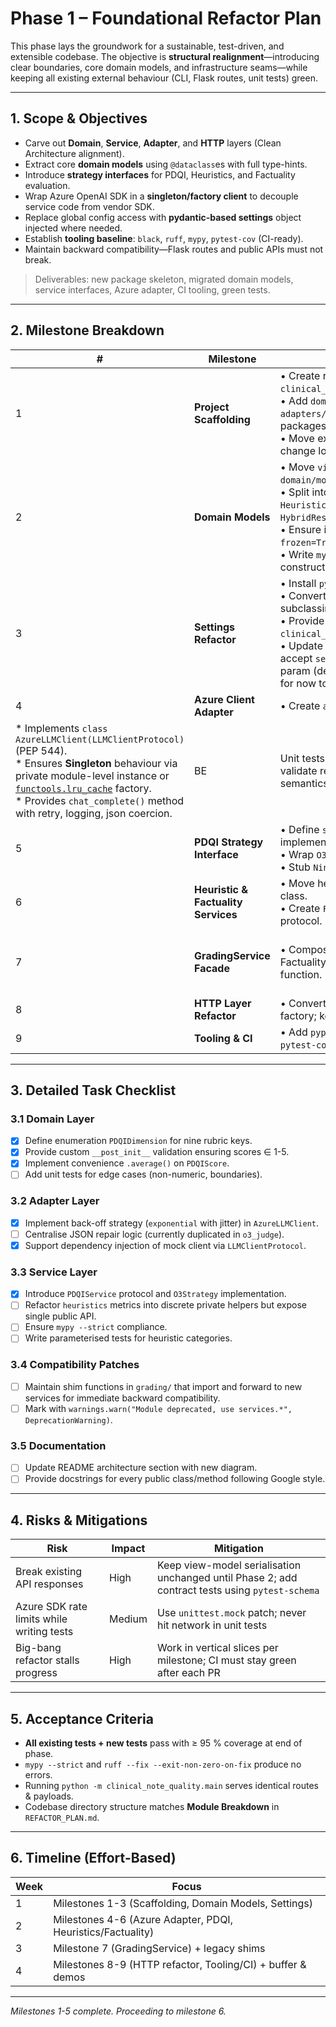 # Phase 1 – Foundational Refactor Plan

This phase lays the groundwork for a sustainable, test-driven, and extensible codebase.  The objective is **structural realignment**—introducing clear boundaries, core domain models, and infrastructure seams—while keeping all existing external behaviour (CLI, Flask routes, unit tests) green.

---

## 1. Scope & Objectives

* Carve out **Domain**, **Service**, **Adapter**, and **HTTP** layers (Clean Architecture alignment).
* Extract core **domain models** using `@dataclass`es with full type-hints.
* Introduce **strategy interfaces** for PDQI, Heuristics, and Factuality evaluation.
* Wrap Azure OpenAI SDK in a **singleton/factory client** to decouple service code from vendor SDK.
* Replace global config access with **pydantic-based settings** object injected where needed.
* Establish **tooling baseline**: `black`, `ruff`, `mypy`, `pytest-cov` (CI-ready).
* Maintain backward compatibility—Flask routes and public APIs must not break.

> Deliverables: new package skeleton, migrated domain models, service interfaces, Azure adapter, CI tooling, green tests.

---

## 2. Milestone Breakdown

| # | Milestone | Tasks | Owner | Exit Criteria |
|---|-----------|-------|-------|---------------|
| 1 | **Project Scaffolding** | • Create root package `clinical_note_quality/`.<br>• Add `domain/`, `services/`, `adapters/azure/`, `http/` sub-packages with `__init__.py`.<br>• Move existing modules but do **not** change logic yet. | BE | Directory tree exists, imports succeed. |
| 2 | **Domain Models** | • Move `viewmodels.py` → `domain/models.py`.<br>• Split into `PDQIScore`, `HeuristicResult`, `FactualityResult`, `HybridResult` dataclasses.<br>• Ensure immutability via `frozen=True` where appropriate.<br>• Write `mypy`-checked unit tests for constructors & `.to_dict()` helpers. | BE | Models pass lint/mypy, tests green. |
| 3 | **Settings Refactor** | • Install `pydantic[dotenv]`.<br>• Convert `config.py` to `settings.py` subclassing `BaseSettings`.<br>• Provide `Settings()` factory in `clinical_note_quality/__init__.py`.<br>• Update consumers (`grading/*`) to accept `settings: Settings` injected param (default to global singleton for now to avoid churn). | BE | App boots using env var or `.env`, settings override precedence verified via tests. |
| 4 | **Azure Client Adapter** | • Create `adapters/azure/client.py`.
  * Implements `class AzureLLMClient(LLMClientProtocol)` (PEP 544).<br>  * Ensures **Singleton** behaviour via private module-level instance or [`functools.lru_cache`](https://docs.python.org/3/library/functools.html#functools.lru_cache) factory.<br>  * Provides `chat_complete()` method with retry, logging, json coercion. | BE | Unit tests using `unittest.mock` validate retries & singleton semantics. |
| 5 | **PDQI Strategy Interface** | • Define `services/pdqi_service.py` implementing `PDQIService` protocol.<br>• Wrap `O3Judge` as `O3Strategy`.<br>• Stub `NineRingsStrategy`. | BE | Existing tests refactored; still green. |
| 6 | **Heuristic & Factuality Services** | • Move heuristics logic into service class.<br>• Create `FactualityService` protocol. | BE | Heuristic & factuality tests pass. |
| 7 | **GradingService Facade** | • Compose PDQI, Heuristic, Factuality services; proxy legacy function. | BE | Routes/tests functional, deprecation warning emitted. |
| 8 | **HTTP Layer Refactor** | • Convert `app.py` to blueprint and factory; keep compatibility. | BE | Flask app & tests pass. |
| 9 | **Tooling & CI** | • Add `pyproject.toml`, `pre-commit`, `pytest-cov` etc. | DevOps | Pipeline green. |

---

## 3. Detailed Task Checklist

### 3.1 Domain Layer
- [x] Define enumeration `PDQIDimension` for nine rubric keys.
- [x] Provide custom `__post_init__` validation ensuring scores ∈ 1-5.
- [x] Implement convenience `.average()` on `PDQIScore`.
- [ ] Add unit tests for edge cases (non-numeric, boundaries).

### 3.2 Adapter Layer
- [x] Implement back-off strategy (`exponential` with jitter) in `AzureLLMClient`.
- [ ] Centralise JSON repair logic (currently duplicated in `o3_judge`).
- [x] Support dependency injection of mock client via `LLMClientProtocol`.

### 3.3 Service Layer
- [x] Introduce `PDQIService` protocol and `O3Strategy` implementation.
- [ ] Refactor `heuristics` metrics into discrete private helpers but expose single public API.
- [ ] Ensure `mypy --strict` compliance.
- [ ] Write parameterised tests for heuristic categories.

### 3.4 Compatibility Patches
- [ ] Maintain shim functions in `grading/` that import and forward to new services for immediate backward compatibility.
- [ ] Mark with `warnings.warn("Module deprecated, use services.*", DeprecationWarning)`.

### 3.5 Documentation
- [ ] Update README architecture section with new diagram.
- [ ] Provide docstrings for every public class/method following Google style.

---

## 4. Risks & Mitigations

| Risk | Impact | Mitigation |
|------|--------|------------|
| Break existing API responses | High | Keep view-model serialisation unchanged until Phase 2; add contract tests using `pytest-schema` |
| Azure SDK rate limits while writing tests | Medium | Use `unittest.mock` patch; never hit network in unit tests |
| Big-bang refactor stalls progress | High | Work in vertical slices per milestone; CI must stay green after each PR |

---

## 5. Acceptance Criteria

* **All existing tests + new tests** pass with ≥ 95 % coverage at end of phase.
* `mypy --strict` and `ruff --fix --exit-non-zero-on-fix` produce no errors.
* Running `python -m clinical_note_quality.main` serves identical routes & payloads.
* Codebase directory structure matches **Module Breakdown** in `REFACTOR_PLAN.md`.

---

## 6. Timeline (Effort-Based)

| Week | Focus |
|------|-------|
| 1 | Milestones 1-3 (Scaffolding, Domain Models, Settings) |
| 2 | Milestones 4-6 (Azure Adapter, PDQI, Heuristics/Factuality) |
| 3 | Milestone 7 (GradingService) + legacy shims |
| 4 | Milestones 8-9 (HTTP refactor, Tooling/CI) + buffer & demos |

---

_Milestones 1-5 complete. Proceeding to milestone 6._ 